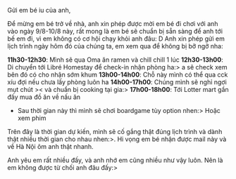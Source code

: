 Gửi em bé iu của anh,

Để mừng em bé trở về nhà, anh xin phép được mời em bé đi chơi với anh vào ngày 9/8-10/8 này, rất mong là em bé sẽ chuẩn bị sẵn sàng để anh tới bế em đi, vì em không có cơ hội chạy khỏi anh đâu: D
Anh xin phép gửi em lịch trình ngày hôm đó của chúng ta, em xem qua để không bị bỡ ngỡ nha:

**11h30-12h30**: Mình sẽ qua Oma ăn ramen và chill chill 1 lúc
**12h30-13h00**: Di chuyển tới Libré Homestay để check-in nhận phòng ha:> a sẽ check xem bên đó có cho nhận sớm khum
**13h00-14h00**: Chỗ này mình có thể qua cck xíu đợi nếu chưa lấy phòng luôn ha
**14h00-17h00**: Chúng mình sẽ nghỉ ngơi mụt chút >< và chuẩn bị cooking tại gia:>
**17h00-18h00**: Tới Lotter mart gần đấy mua đồ ăn về nấu ăn
- Sau thời gian này thì mình sẽ chơi boardgame tùy option nhen:> Hoặc xem phim

Trên đây là thời gian dự kiến, mình sẽ cố gắng thật đúng lịch trình và dành thật nhiều thời gian cho nhau nhen:>. Hi vọng em bé nhận được mail này và về Hà Nội ôm anh thật nhanh.

Anh yêu em rất nhiều đấy, và anh nhớ em cũng nhiều như vậy luôn. Nên là em không được từ chối anh đâu đấy:>